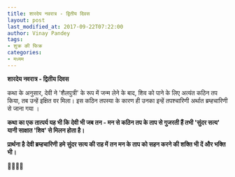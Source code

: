 ```yaml
---
title: शारदेय नवरात्र - द्वितीय दिवस
layout: post
last_modified_at: 2017-09-22T07:22:00
author: Vinay Pandey
tags:
- शुक्र की फिक्र
categories:
- मध्यम
---
```

**शारदेय नवरात्र - द्वितीय दिवस**

कथा के अनुसार, देवी ने 'शैलपुत्री' के रूप में जन्म लेने के बाद, शिव को पाने के लिए अत्यंत कठिन तप किया, तब उन्हें इक्षित वर मिला। इस कठिन तपस्या के कारण ही उनका इन्हें तपश्चारिणी अर्थात ब्रम्हचारिणी से जाना गया ।

**कथा का एक तात्पर्य यह भी कि देवी भी जब तन - मन से कठिन तप के ताप से गुजरती हैं तभी 'सुंदर सत्य' यानी साक्षात 'शिव' से मिलन होता है।**

**प्रार्थना है**
**देवी ब्रम्हचारिणी**
**हमे सुंदर सत्य की राह में**
**तन मन के ताप को सहन करने की शक्ति भी दें और भक्ति भी।**

🙏🌷🌷🙏


